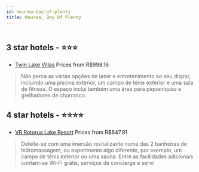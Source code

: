 ```yaml
---
id: mourea-bay-of-plenty
title: Mourea, Bay Of Plenty
---
```


<center><img src="https://i.travelapi.com/hotels/1000000/900000/898900/898832/ca21fd5d_z.jpg" alt="" /></center>


##  3 star hotels - ⭐️⭐️⭐️

-    [Twin Lake Villas](https://www.hurb.com/br/aud/https://www.hurb.com/br/hotels/mourea/twin-lake-villas-HT-JOUG?cmp=18055) Prices from R$998.16
   > Não perca as várias opções de lazer e entretenimento ao seu dispor, incluindo uma piscina exterior, um campo de ténis exterior e uma sala de fitness. O espaço inclui também uma área para piqueniques e grelhadores de churrasco.

##  4 star hotels - ⭐️⭐️⭐️⭐️

-    [VR Rotorua Lake Resort](https://www.hurb.com/br/aud/https://www.hurb.com/br/hotels/mourea/vr-rotorua-lake-resort-HT-XSKS?cmp=18055) Prices from R$647.91
   > Deleite-se com uma imersão revitalizante numa das 2 banheiras de hidromassagem, ou experimente algo diferente, por exemplo, um campo de ténis exterior ou uma sauna. Entre as facilidades adicionais contam-se Wi-Fi grátis, serviços de concierge e servi
